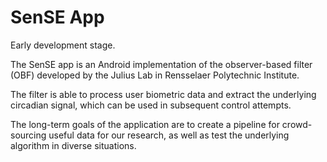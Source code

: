 # SenSE App

Early development stage.

The SenSE app is an Android implementation of the observer-based filter (OBF) developed by the 
Julius Lab in Rensselaer Polytechnic Institute.

The filter is able to process user biometric data and extract the underlying circadian signal, which
can be used in subsequent control attempts.

The long-term goals of the application are to create a pipeline for crowd-sourcing useful data
for our research, as well as test the underlying algorithm in diverse situations. 